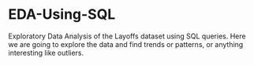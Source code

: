 # EDA-Using-SQL
Exploratory Data Analysis of the Layoffs dataset using SQL queries. Here we are going to explore the data and find trends or patterns, or anything interesting like outliers.
